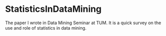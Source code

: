 # StatisticsInDataMining
The paper I wrote in Data Mining Seminar at TUM. It is a quick survey on the use and role of statistics in data mining. 
